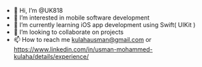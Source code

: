 - 👋 Hi, I’m @UK818
- 👀 I’m interested in mobile software development
- 🌱 I’m currently learning iOS app development using Swift( UIKit )
- 💞️ I’m looking to collaborate on projects
- 📫 How to reach me kulahausman@gmail.com or https://www.linkedin.com/in/usman-mohammed-kulaha/details/experience/

<!---
UK818/UK818 is a ✨ special ✨ repository because its `README.md` (this file) appears on your GitHub profile.
You can click the Preview link to take a look at your changes.
--->
